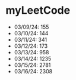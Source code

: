 # myLeetCode

- 03/09/24: 155
- 03/10/24: 144
- 03/11/24: 341
- 03/12/24: 173
- 03/13/24: 958
- 03/14/24: 1235
- 03/15/24: 2781
- 03/16/24: 2308
